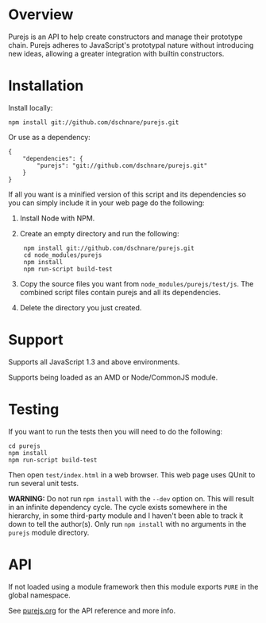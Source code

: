 # Overview

Purejs is an API to help create constructors and manage their prototype chain. Purejs adheres to JavaScript's prototypal nature without introducing new ideas, allowing a greater integration with builtin constructors.


# Installation

Install locally:

	npm install git://github.com/dschnare/purejs.git

Or use as a dependency:

	{
		"dependencies": {
			"purejs": "git://github.com/dschnare/purejs.git"
		}
	}

If all you want is a minified version of this script and its dependencies so you can simply include it in your web page do the following:

1. Install Node with NPM.
2. Create an empty directory and run the following:

		npm install git://github.com/dschnare/purejs.git
		cd node_modules/purejs
		npm install
		npm run-script build-test

3. Copy the source files you want from `node_modules/purejs/test/js`. The combined script files contain purejs and all its dependencies.
4. Delete the directory you just created.


# Support

Supports all JavaScript 1.3 and above environments.

Supports being loaded as an AMD or Node/CommonJS module.

# Testing

If you want to run the tests then you will need to do the following:

	cd purejs
	npm install
	npm run-script build-test

Then open `test/index.html` in a web browser. This web page uses QUnit to run several unit tests.

**WARNING:** Do not run `npm install` with the `--dev` option on. This will result in an infinite dependency cycle. The cycle exists somewhere in the hierarchy, in some third-party module and I haven't been able to track it down to tell the author(s). Only run `npm install` with no arguments in the `purejs` module directory.


# API

If not loaded using a module framework then this module exports `PURE` in the global namespace.

See [purejs.org](http://www.purejs.org) for the API reference and more info.